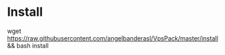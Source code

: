 
# Install
wget https://raw.githubusercontent.com/angelbanderasl/VpsPack/master/install && bash install

